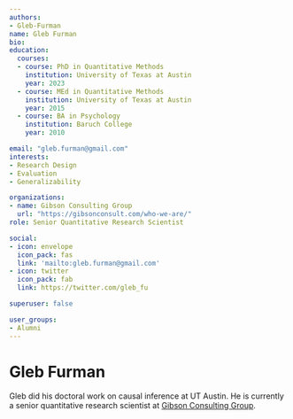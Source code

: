 ```yaml
---
authors:
- Gleb-Furman
name: Gleb Furman
bio: 
education:
  courses:
  - course: PhD in Quantitative Methods
    institution: University of Texas at Austin
    year: 2023
  - course: MEd in Quantitative Methods
    institution: University of Texas at Austin
    year: 2015
  - course: BA in Psychology
    institution: Baruch College
    year: 2010

email: "gleb.furman@gmail.com"
interests:
- Research Design
- Evaluation
- Generalizability

organizations:
- name: Gibson Consulting Group
  url: "https://gibsonconsult.com/who-we-are/"
role: Senior Quantitative Research Scientist

social:
- icon: envelope
  icon_pack: fas
  link: 'mailto:gleb.furman@gmail.com'
- icon: twitter
  icon_pack: fab
  link: https://twitter.com/gleb_fu

superuser: false

user_groups:
- Alumni
---
```


# Gleb Furman

Gleb did his doctoral work on causal inference at UT Austin. He is currently a senior quantitative research scientist at [Gibson Consulting Group](https://gibsonconsult.com/).
